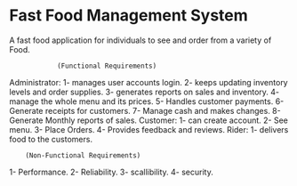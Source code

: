 # Fast Food Management System
A fast food application for individuals to see and order from a variety of Food.

				(Functional Requirements)
 Administrator:
1- manages user accounts login.
2- keeps updating inventory levels and order supplies.
3- generates reports on sales and inventory.
4- manage the whole menu and its prices.
5- Handles customer payments.
6- Generate receipts for customers.
7- Manage cash and makes changes.
8- Generate Monthly reports of sales.
Customer:
1- can create account.
2- See menu.
3- Place Orders.
4- Provides feedback and reviews.
Rider:
1- delivers food to the customers.

        (Non-Functional Requirements)
1- Performance.
2- Reliability.
3- scallibility.
4- security.


